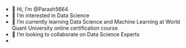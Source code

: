 - 👋 Hi, I’m @Parash5664
- 👀 I’m interested in Data Science
- 🌱 I’m currently learning Data Science and Machine Learning at World Quant University online certification course
- 💞️ I’m looking to collaborate on Data Science Experts
-

<!---
Parash5664/Parash5664 is a ✨ special ✨ repository because its `README.md` (this file) appears on your GitHub profile.
You can click the Preview link to take a look at your changes.
--->
